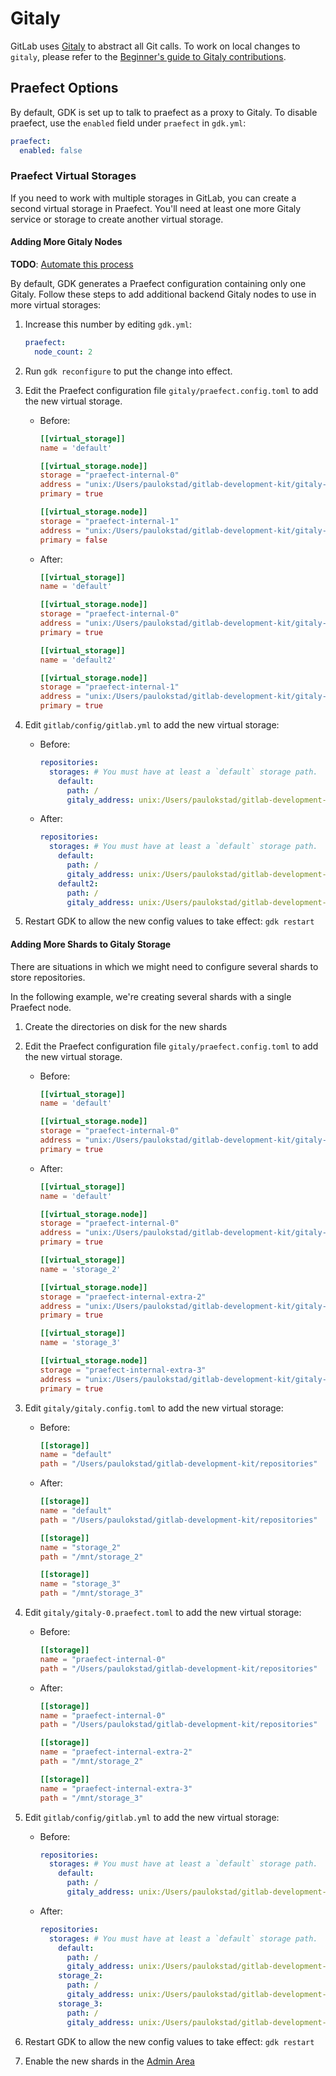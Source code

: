 # Gitaly

GitLab uses [Gitaly](https://gitlab.com/gitlab-org/gitaly) to abstract all Git calls. To work on local changes to `gitaly`, please refer to the [Beginner's guide to Gitaly contributions](https://gitlab.com/gitlab-org/gitaly/blob/master/doc/beginners_guide.md).

## Praefect Options

By default, GDK is set up to talk to praefect as a proxy to Gitaly. To disable praefect, use the `enabled` field under `praefect` in `gdk.yml`:

```yml
praefect:
  enabled: false
```

### Praefect Virtual Storages

If you need to work with multiple storages in GitLab, you can create a second
virtual storage in Praefect. You'll need at least one more Gitaly service or
storage to create another virtual storage.

#### Adding More Gitaly Nodes

**TODO**: [Automate this process](https://gitlab.com/gitlab-org/gitlab-development-kit/-/issues/827)

By default, GDK generates a Praefect configuration containing only one Gitaly.
Follow these steps to add additional backend Gitaly nodes to use in more virtual
storages:

1. Increase this number by editing `gdk.yml`:

   ```yaml
   praefect:
     node_count: 2
   ```

1. Run `gdk reconfigure` to put the change into effect.
1. Edit the Praefect configuration file `gitaly/praefect.config.toml` to add the
   new virtual storage.
   - Before:

     ```toml
     [[virtual_storage]]
     name = 'default'

     [[virtual_storage.node]]
     storage = "praefect-internal-0"
     address = "unix:/Users/paulokstad/gitlab-development-kit/gitaly-praefect-0.socket"
     primary = true

     [[virtual_storage.node]]
     storage = "praefect-internal-1"
     address = "unix:/Users/paulokstad/gitlab-development-kit/gitaly-praefect-1.socket"
     primary = false
     ```

   - After:

     ```toml
     [[virtual_storage]]
     name = 'default'

     [[virtual_storage.node]]
     storage = "praefect-internal-0"
     address = "unix:/Users/paulokstad/gitlab-development-kit/gitaly-praefect-0.socket"
     primary = true

     [[virtual_storage]]
     name = 'default2'

     [[virtual_storage.node]]
     storage = "praefect-internal-1"
     address = "unix:/Users/paulokstad/gitlab-development-kit/gitaly-praefect-1.socket"
     primary = true
     ```

1. Edit `gitlab/config/gitlab.yml` to add the new virtual storage:
   - Before:

     ```yaml
     repositories:
       storages: # You must have at least a `default` storage path.
         default:
           path: /
           gitaly_address: unix:/Users/paulokstad/gitlab-development-kit/praefect.socket
     ```

   - After:

     ```yaml
     repositories:
       storages: # You must have at least a `default` storage path.
         default:
           path: /
           gitaly_address: unix:/Users/paulokstad/gitlab-development-kit/praefect.socket
         default2:
           path: /
           gitaly_address: unix:/Users/paulokstad/gitlab-development-kit/praefect.socket
     ```

1. Restart GDK to allow the new config values to take effect: `gdk restart`

#### Adding More Shards to Gitaly Storage

There are situations in which we might need to configure several shards to
store repositories.

In the following example, we're creating several shards with a single
Praefect node.

1. Create the directories on disk for the new shards

1. Edit the Praefect configuration file `gitaly/praefect.config.toml` to add the
   new virtual storage.
   - Before:

     ```toml
     [[virtual_storage]]
     name = 'default'

     [[virtual_storage.node]]
     storage = "praefect-internal-0"
     address = "unix:/Users/paulokstad/gitlab-development-kit/gitaly-praefect-0.socket"
     primary = true
     ```

   - After:

     ```toml
     [[virtual_storage]]
     name = 'default'

     [[virtual_storage.node]]
     storage = "praefect-internal-0"
     address = "unix:/Users/paulokstad/gitlab-development-kit/gitaly-praefect-0.socket"
     primary = true

     [[virtual_storage]]
     name = 'storage_2'

     [[virtual_storage.node]]
     storage = "praefect-internal-extra-2"
     address = "unix:/Users/paulokstad/gitlab-development-kit/gitaly-praefect-0.socket"
     primary = true

     [[virtual_storage]]
     name = 'storage_3'

     [[virtual_storage.node]]
     storage = "praefect-internal-extra-3"
     address = "unix:/Users/paulokstad/gitlab-development-kit/gitaly-praefect-0.socket"
     primary = true
     ```

1. Edit `gitaly/gitaly.config.toml` to add the new virtual storage:
    - Before:

      ```toml
      [[storage]]
      name = "default"
      path = "/Users/paulokstad/gitlab-development-kit/repositories"
      ```

   - After:

      ```toml
      [[storage]]
      name = "default"
      path = "/Users/paulokstad/gitlab-development-kit/repositories"

      [[storage]]
      name = "storage_2"
      path = "/mnt/storage_2"

      [[storage]]
      name = "storage_3"
      path = "/mnt/storage_3"
      ```

1. Edit `gitaly/gitaly-0.praefect.toml` to add the new virtual storage:
   - Before:

     ```toml
     [[storage]]
     name = "praefect-internal-0"
     path = "/Users/paulokstad/gitlab-development-kit/repositories"
     ```

   - After:

     ```toml
     [[storage]]
     name = "praefect-internal-0"
     path = "/Users/paulokstad/gitlab-development-kit/repositories"

     [[storage]]
     name = "praefect-internal-extra-2"
     path = "/mnt/storage_2"

     [[storage]]
     name = "praefect-internal-extra-3"
     path = "/mnt/storage_3"
     ```

1. Edit `gitlab/config/gitlab.yml` to add the new virtual storage:
   - Before:

     ```yaml
     repositories:
       storages: # You must have at least a `default` storage path.
         default:
           path: /
           gitaly_address: unix:/Users/paulokstad/gitlab-development-kit/praefect.socket
     ```

   - After:

     ```yaml
     repositories:
       storages: # You must have at least a `default` storage path.
         default:
           path: /
           gitaly_address: unix:/Users/paulokstad/gitlab-development-kit/praefect.socket
         storage_2:
           path: /
           gitaly_address: unix:/Users/paulokstad/gitlab-development-kit/praefect.socket
         storage_3:
           path: /
           gitaly_address: unix:/Users/paulokstad/gitlab-development-kit/praefect.socket
     ```

1. Restart GDK to allow the new config values to take effect: `gdk restart`
1. Enable the new shards in the [Admin Area](https://docs.gitlab.com/ee/administration/repository_storage_paths.html#choose-where-new-project-repositories-will-be-stored)
